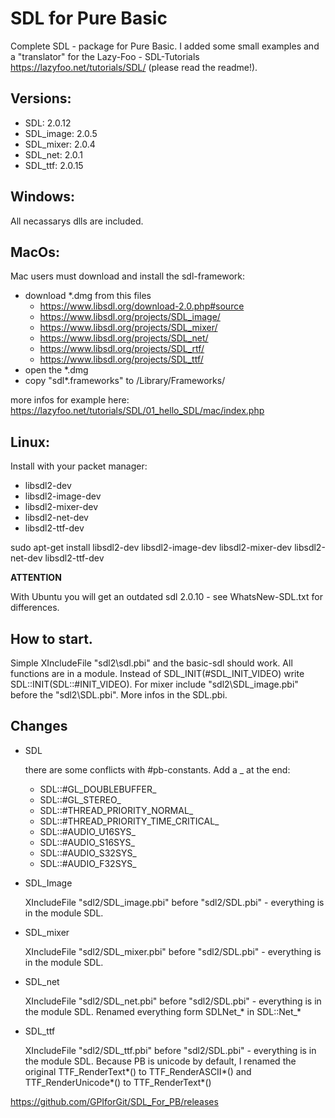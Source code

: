 # SDL for Pure Basic
Complete SDL - package for Pure Basic. 
I added some small examples and a "translator" for the Lazy-Foo - SDL-Tutorials  https://lazyfoo.net/tutorials/SDL/ (please read the readme!).

## Versions:
* SDL:       2.0.12
* SDL_image: 2.0.5
* SDL_mixer: 2.0.4
* SDL_net:   2.0.1
* SDL_ttf:   2.0.15

## Windows:
All necassarys dlls are included.

## MacOs:
Mac users must download and install the sdl-framework:

* download *.dmg from this files
  * https://www.libsdl.org/download-2.0.php#source
  * https://www.libsdl.org/projects/SDL_image/
  * https://www.libsdl.org/projects/SDL_mixer/
  * https://www.libsdl.org/projects/SDL_net/
  * https://www.libsdl.org/projects/SDL_rtf/
  * https://www.libsdl.org/projects/SDL_ttf/
* open the *.dmg	
* copy "sdl*.frameworks" to /Library/Frameworks/	

more infos for example here: https://lazyfoo.net/tutorials/SDL/01_hello_SDL/mac/index.php

## Linux:
Install with your packet manager:

* libsdl2-dev
* libsdl2-image-dev
* libsdl2-mixer-dev
* libsdl2-net-dev
* libsdl2-ttf-dev

sudo apt-get install libsdl2-dev libsdl2-image-dev libsdl2-mixer-dev libsdl2-net-dev libsdl2-ttf-dev

**ATTENTION**

With Ubuntu you will get an outdated sdl 2.0.10 - see WhatsNew-SDL.txt for differences.

## How to start.
Simple XIncludeFile "sdl2\sdl.pbi" and the basic-sdl should work. All functions are in a module. Instead of SDL_INIT(#SDL_INIT_VIDEO) write SDL::INIT(SDL::#INIT_VIDEO). For mixer include "sdl2\SDL_image.pbi" before the "sdl2\SDL.pbi". More infos in the SDL.pbi.

## Changes
* SDL

  there are some conflicts with #pb-constants. Add a _ at the end:
  * SDL::#GL_DOUBLEBUFFER_
  * SDL::#GL_STEREO_
  * SDL::#THREAD_PRIORITY_NORMAL_
  * SDL::#THREAD_PRIORITY_TIME_CRITICAL_
  * SDL::#AUDIO_U16SYS_
  * SDL::#AUDIO_S16SYS_
  * SDL::#AUDIO_S32SYS_
  * SDL::#AUDIO_F32SYS_
  
* SDL_Image

  XIncludeFile "sdl2/SDL_image.pbi" before "sdl2/SDL.pbi" - everything is in the module SDL.
  
* SDL_mixer

  XIncludeFile "sdl2/SDL_mixer.pbi" before "sdl2/SDL.pbi" - everything is in the module SDL.
  
* SDL_net

  XIncludeFile "sdl2/SDL_net.pbi" before "sdl2/SDL.pbi" - everything is in the module SDL.
  Renamed everything form SDLNet_* in SDL::Net_*
  
* SDL_ttf

  XIncludeFile "sdl2/SDL_ttf.pbi" before "sdl2/SDL.pbi" - everything is in the module SDL.
  Because PB is unicode by default, I renamed the original TTF_RenderText*() to TTF_RenderASCII*() and TTF_RenderUnicode*() to TTF_RenderText*()

https://github.com/GPIforGit/SDL_For_PB/releases
